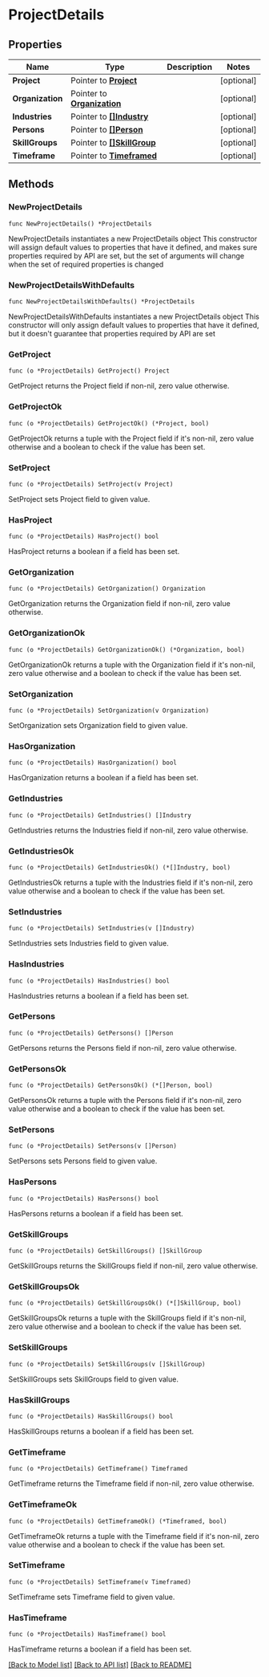 # ProjectDetails

## Properties

Name | Type | Description | Notes
------------ | ------------- | ------------- | -------------
**Project** | Pointer to [**Project**](Project.md) |  | [optional] 
**Organization** | Pointer to [**Organization**](Organization.md) |  | [optional] 
**Industries** | Pointer to [**[]Industry**](Industry.md) |  | [optional] 
**Persons** | Pointer to [**[]Person**](Person.md) |  | [optional] 
**SkillGroups** | Pointer to [**[]SkillGroup**](SkillGroup.md) |  | [optional] 
**Timeframe** | Pointer to [**Timeframed**](Timeframed.md) |  | [optional] 

## Methods

### NewProjectDetails

`func NewProjectDetails() *ProjectDetails`

NewProjectDetails instantiates a new ProjectDetails object
This constructor will assign default values to properties that have it defined,
and makes sure properties required by API are set, but the set of arguments
will change when the set of required properties is changed

### NewProjectDetailsWithDefaults

`func NewProjectDetailsWithDefaults() *ProjectDetails`

NewProjectDetailsWithDefaults instantiates a new ProjectDetails object
This constructor will only assign default values to properties that have it defined,
but it doesn't guarantee that properties required by API are set

### GetProject

`func (o *ProjectDetails) GetProject() Project`

GetProject returns the Project field if non-nil, zero value otherwise.

### GetProjectOk

`func (o *ProjectDetails) GetProjectOk() (*Project, bool)`

GetProjectOk returns a tuple with the Project field if it's non-nil, zero value otherwise
and a boolean to check if the value has been set.

### SetProject

`func (o *ProjectDetails) SetProject(v Project)`

SetProject sets Project field to given value.

### HasProject

`func (o *ProjectDetails) HasProject() bool`

HasProject returns a boolean if a field has been set.

### GetOrganization

`func (o *ProjectDetails) GetOrganization() Organization`

GetOrganization returns the Organization field if non-nil, zero value otherwise.

### GetOrganizationOk

`func (o *ProjectDetails) GetOrganizationOk() (*Organization, bool)`

GetOrganizationOk returns a tuple with the Organization field if it's non-nil, zero value otherwise
and a boolean to check if the value has been set.

### SetOrganization

`func (o *ProjectDetails) SetOrganization(v Organization)`

SetOrganization sets Organization field to given value.

### HasOrganization

`func (o *ProjectDetails) HasOrganization() bool`

HasOrganization returns a boolean if a field has been set.

### GetIndustries

`func (o *ProjectDetails) GetIndustries() []Industry`

GetIndustries returns the Industries field if non-nil, zero value otherwise.

### GetIndustriesOk

`func (o *ProjectDetails) GetIndustriesOk() (*[]Industry, bool)`

GetIndustriesOk returns a tuple with the Industries field if it's non-nil, zero value otherwise
and a boolean to check if the value has been set.

### SetIndustries

`func (o *ProjectDetails) SetIndustries(v []Industry)`

SetIndustries sets Industries field to given value.

### HasIndustries

`func (o *ProjectDetails) HasIndustries() bool`

HasIndustries returns a boolean if a field has been set.

### GetPersons

`func (o *ProjectDetails) GetPersons() []Person`

GetPersons returns the Persons field if non-nil, zero value otherwise.

### GetPersonsOk

`func (o *ProjectDetails) GetPersonsOk() (*[]Person, bool)`

GetPersonsOk returns a tuple with the Persons field if it's non-nil, zero value otherwise
and a boolean to check if the value has been set.

### SetPersons

`func (o *ProjectDetails) SetPersons(v []Person)`

SetPersons sets Persons field to given value.

### HasPersons

`func (o *ProjectDetails) HasPersons() bool`

HasPersons returns a boolean if a field has been set.

### GetSkillGroups

`func (o *ProjectDetails) GetSkillGroups() []SkillGroup`

GetSkillGroups returns the SkillGroups field if non-nil, zero value otherwise.

### GetSkillGroupsOk

`func (o *ProjectDetails) GetSkillGroupsOk() (*[]SkillGroup, bool)`

GetSkillGroupsOk returns a tuple with the SkillGroups field if it's non-nil, zero value otherwise
and a boolean to check if the value has been set.

### SetSkillGroups

`func (o *ProjectDetails) SetSkillGroups(v []SkillGroup)`

SetSkillGroups sets SkillGroups field to given value.

### HasSkillGroups

`func (o *ProjectDetails) HasSkillGroups() bool`

HasSkillGroups returns a boolean if a field has been set.

### GetTimeframe

`func (o *ProjectDetails) GetTimeframe() Timeframed`

GetTimeframe returns the Timeframe field if non-nil, zero value otherwise.

### GetTimeframeOk

`func (o *ProjectDetails) GetTimeframeOk() (*Timeframed, bool)`

GetTimeframeOk returns a tuple with the Timeframe field if it's non-nil, zero value otherwise
and a boolean to check if the value has been set.

### SetTimeframe

`func (o *ProjectDetails) SetTimeframe(v Timeframed)`

SetTimeframe sets Timeframe field to given value.

### HasTimeframe

`func (o *ProjectDetails) HasTimeframe() bool`

HasTimeframe returns a boolean if a field has been set.


[[Back to Model list]](../README.md#documentation-for-models) [[Back to API list]](../README.md#documentation-for-api-endpoints) [[Back to README]](../README.md)


